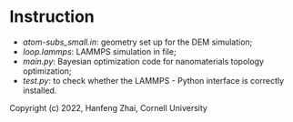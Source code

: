  # Instruction
* *atom-subs_small.in*: geometry set up for the DEM simulation;
* *loop.lammps*: LAMMPS simulation in file;
* *main.py*: Bayesian optimization code for nanomaterials topology optimization;
* *test.py*: to check whether the LAMMPS - Python interface is correctly installed.

Copyright (c) 2022, Hanfeng Zhai, Cornell University
